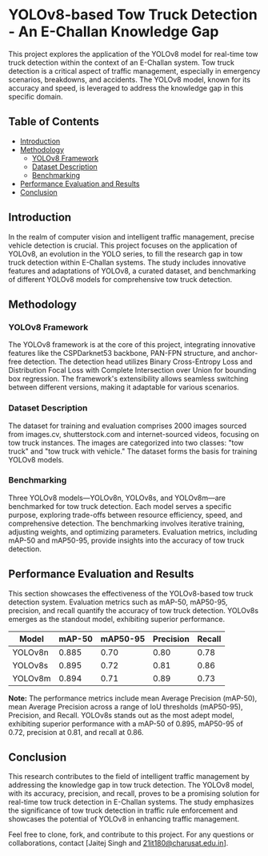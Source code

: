 # YOLOv8-based Tow Truck Detection - An E-Challan Knowledge Gap

This project explores the application of the YOLOv8 model for real-time tow truck detection within the context of an E-Challan system. Tow truck detection is a critical aspect of traffic management, especially in emergency scenarios, breakdowns, and accidents. The YOLOv8 model, known for its accuracy and speed, is leveraged to address the knowledge gap in this specific domain.

## Table of Contents
- [Introduction](#introduction)
- [Methodology](#methodology)
  - [YOLOv8 Framework](#yolov8-framework)
  - [Dataset Description](#dataset-description)
  - [Benchmarking](#benchmarking)
- [Performance Evaluation and Results](#performance-evaluation-and-results)
- [Conclusion](#conclusion)

## Introduction

In the realm of computer vision and intelligent traffic management, precise vehicle detection is crucial. This project focuses on the application of YOLOv8, an evolution in the YOLO series, to fill the research gap in tow truck detection within E-Challan systems. The study includes innovative features and adaptations of YOLOv8, a curated dataset, and benchmarking of different YOLOv8 models for comprehensive tow truck detection.

## Methodology

### YOLOv8 Framework

The YOLOv8 framework is at the core of this project, integrating innovative features like the CSPDarknet53 backbone, PAN-FPN structure, and anchor-free detection. The detection head utilizes Binary Cross-Entropy Loss and Distribution Focal Loss with Complete Intersection over Union for bounding box regression. The framework's extensibility allows seamless switching between different versions, making it adaptable for various scenarios.

### Dataset Description

The dataset for training and evaluation comprises 2000 images sourced from images.cv, shutterstock.com and internet-sourced videos, focusing on tow truck instances. The images are categorized into two classes: "tow truck" and "tow truck with vehicle." The dataset forms the basis for training YOLOv8 models.

### Benchmarking

Three YOLOv8 models—YOLOv8n, YOLOv8s, and YOLOv8m—are benchmarked for tow truck detection. Each model serves a specific purpose, exploring trade-offs between resource efficiency, speed, and comprehensive detection. The benchmarking involves iterative training, adjusting weights, and optimizing parameters. Evaluation metrics, including mAP-50 and mAP50-95, provide insights into the accuracy of tow truck detection.

## Performance Evaluation and Results

This section showcases the effectiveness of the YOLOv8-based tow truck detection system. Evaluation metrics such as mAP-50, mAP50-95, precision, and recall quantify the accuracy of tow truck detection. YOLOv8s emerges as the standout model, exhibiting superior performance.


| Model    | mAP-50 | mAP50-95 | Precision | Recall |
|----------|--------|----------|-----------|--------|
| YOLOv8n  | 0.885  | 0.70     | 0.80      | 0.78   |
| YOLOv8s  | 0.895  | 0.72     | 0.81      | 0.86   |
| YOLOv8m  | 0.894  | 0.71     | 0.89      | 0.73   |

**Note:** The performance metrics include mean Average Precision (mAP-50), mean Average Precision across a range of IoU thresholds (mAP50-95), Precision, and Recall. YOLOv8s stands out as the most adept model, exhibiting superior performance with a mAP-50 of 0.895, mAP50-95 of 0.72, precision at 0.81, and recall at 0.86.

## Conclusion

This research contributes to the field of intelligent traffic management by addressing the knowledge gap in tow truck detection. The YOLOv8 model, with its accuracy, precision, and recall, proves to be a promising solution for real-time tow truck detection in E-Challan systems. The study emphasizes the significance of tow truck detection in traffic rule enforcement and showcases the potential of YOLOv8 in enhancing traffic management.

Feel free to clone, fork, and contribute to this project. For any questions or collaborations, contact [Jaitej Singh and 21it180@charusat.edu.in].
